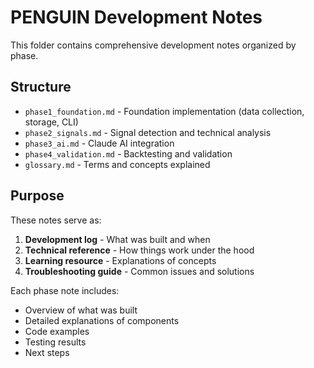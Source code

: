 # PENGUIN Development Notes

This folder contains comprehensive development notes organized by phase.

## Structure

- `phase1_foundation.md` - Foundation implementation (data collection, storage, CLI)
- `phase2_signals.md` - Signal detection and technical analysis
- `phase3_ai.md` - Claude AI integration
- `phase4_validation.md` - Backtesting and validation
- `glossary.md` - Terms and concepts explained

## Purpose

These notes serve as:
1. **Development log** - What was built and when
2. **Technical reference** - How things work under the hood
3. **Learning resource** - Explanations of concepts
4. **Troubleshooting guide** - Common issues and solutions

Each phase note includes:
- Overview of what was built
- Detailed explanations of components
- Code examples
- Testing results
- Next steps
